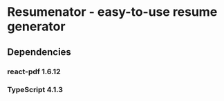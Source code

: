 # Resumenator - easy-to-use resume generator
## Dependencies
### react-pdf 1.6.12
### TypeScript 4.1.3